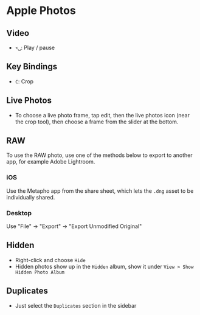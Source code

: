 # Apple Photos

## Video

- `⌥␣`: Play / pause

## Key Bindings

- `C`: Crop

## Live Photos

- To choose a live photo frame, tap edit, then the live photos icon (near the crop tool), then choose a frame from the slider at the bottom.

## RAW

To use the RAW photo, use one of the methods below to export to another app, for example Adobe Lightroom.

### iOS

Use the Metapho app from the share sheet, which lets the `.dng` asset to be individually shared.

### Desktop

Use "File" -> "Export" -> "Export Unmodified Original"

## Hidden

- Right-click and choose `Hide`
- Hidden photos show up in the `Hidden` album, show it under `View > Show Hidden Photo Album`

## Duplicates

- Just select the `Duplicates` section in the sidebar
